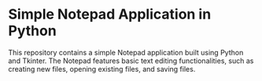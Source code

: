 # Simple Notepad Application in Python
 This repository contains a simple Notepad application built using Python and Tkinter. The Notepad features basic text editing functionalities, such as creating new files, opening existing files, and saving files.
